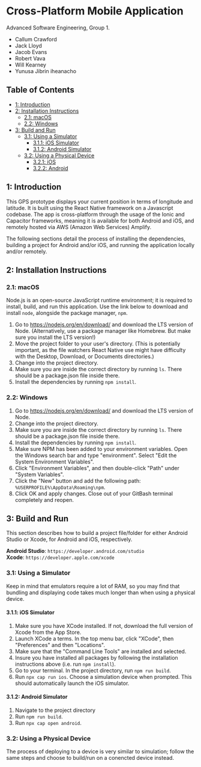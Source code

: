 # Cross-Platform Mobile Application

Advanced Software Engineering, Group 1.  

- Callum Crawford
- Jack Lloyd
- Jacob Evans
- Robert Vava
- Will Kearney
- Yunusa Jibrin iheanacho

## Table of Contents

- [1: Introduction](#1-introduction)
- [2: Installation Instructions](#2-installation-instructions)
  * [2.1: macOS](#21-macos)
  * [2.2: Windows](#22-windows)
- [3: Build and Run](#3-build-and-run)
  * [3.1: Using a Simulator](#31-using-a-simulator)
    + [3.1.1: iOS Simulator](#311-ios-simulator)
    + [3.1.2: Android Simulator](#312-android-simulator)
  * [3.2: Using a Physical Device](#32-using-a-physical-device)
    + [3.2.1: iOS](#321-ios)
    + [3.2.2: Android](#322-android)

## 1: Introduction

This GPS prototype displays your current position in terms of longitude and latitude. It is built using the React Native framework on a Javascript codebase. The app is cross-platform through the usage of the Ionic and Capacitor frameworks, meaning it is available for both Android and iOS, and remotely hosted via AWS (Amazon Web Services) Amplify.

The following sections detail the process of installing the dependencies, building a project for Android and/or iOS, and running the application locally and/or remotely.

## 2: Installation Instructions

### 2.1: macOS

Node.js is an open-source JavaScript runtime environment; it is required to install, build, and run this application. Use the link below to download and install `node`, alongside the package manager, `npm`.

1. Go to https://nodejs.org/en/download/ and download the LTS version of Node. (Alternatively, use a package manager like Homebrew. But make sure you install the LTS version!)
2. Move the project folder to your user's directory. (This is potentially important, as the file watchers React Native use might have difficulty with the Desktop, Download, or Documents directories.)
3. Change into the project directory.
4. Make sure you are inside the correct directory by running ```ls```. There should be a package.json file inside there.
5. Install the dependencies by running ```npm install```.

### 2.2: Windows

1. Go to https://nodejs.org/en/download/ and download the LTS version of Node.
2. Change into the project directory.
3. Make sure you are inside the correct directory by running ```ls```. There should be a package.json file inside there.
4. Install the dependencies by running ```npm install```.
5. Make sure NPM has been added to your environment variables. Open the Windows search bar and type "environment". Select "Edit the System Environment Variables".
6. Click "Environment Variables", and then double-click "Path" under "System Variables".
7. Click the "New" button and add the following path: ```%USERPROFILE%\AppData\Roaming\npm```.
8. Click OK and apply changes. Close out of your GitBash terminal completely and reopen.

## 3: Build and Run

This section describes how to build a project file/folder for either Android Studio or Xcode, for Android and iOS, respectively.

**Android Studio**: `https://developer.android.com/studio`  
**Xcode**: `https://developer.apple.com/xcode`

### 3.1: Using a Simulator

Keep in mind that emulators require a lot of RAM, so you may find that bundling and displaying code takes much longer than when using a physical device.

#### 3.1.1: iOS Simulator

1. Make sure you have XCode installed. If not, download the full version of Xcode from the App Store.
2. Launch XCode a terms. In the top menu bar, click "XCode", then "Preferences" and then "Locations".
3. Make sure that the "Command Line Tools" are installed and selected.
4. Insure you have installed all packages by following the installation instructions above (i.e. run ```npm install```).
5. Go to your terminal. In the project directory, run ```npm run build```.
6. Run ```npx cap run ios```. Choose a simulation device when prompted. This should automatically launch the iOS simulator.

#### 3.1.2: Android Simulator

1. Navigate to the project directory
2. Run ```npm run build```.
3. Run ```npx cap open android```.

### 3.2: Using a Physical Device

The process of deploying to a device is very similar to simulation; follow the same steps and choose to build/run on a conencted device instead.
